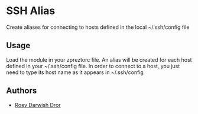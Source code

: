 SSH Alias
=========

Create aliases for connecting to hosts defined in the local ~/.ssh/config file

Usage
-----
Load the module in your zpreztorc file. An alias will be created for each host defined in your ~/.ssh/config file.
In order to connect to a host, you just need to type its host name as it appears in ~/.ssh/config

Authors
-------
  - [Roey Darwish Dror](https://github.com/r-darwish)
